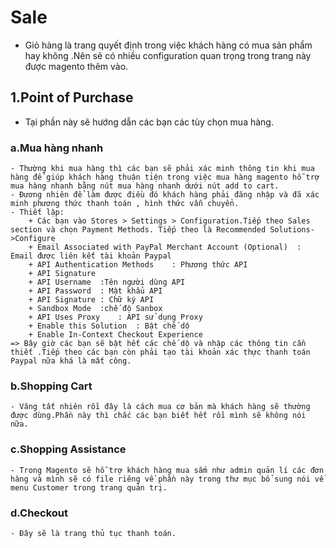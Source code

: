 # Sale 
 - Giỏ hàng là trang quyết định trong việc khách hàng có mua sản phẩm hay không .Nên sẽ có nhiều configuration quan trọng trong trang này được magento thêm vào.
 ## 1.Point of Purchase
  - Tại phần này sẽ hướng dẫn các bạn các tùy chọn mua hàng.
### a.Mua hàng nhanh 
    - Thường khi mua hàng thì các bạn sẽ phải xác minh thông tin khi mua hàng để giúp khách hàng thuận tiện trong việc mua hàng magento hỗ trợ mua hàng nhanh bằng nút mua hàng nhanh dưới nút add to cart.
    - Đương nhiên để làm được điều đó khách hàng phải đăng nhập và đã xác minh phương thức thanh toán , hình thức vẫn chuyển.
    - Thiết lập: 
        + Các bạn vào Stores > Settings > Configuration.Tiếp theo Sales section và chọn Payment Methods. Tiếp theo là Recommended Solutions->Configure
        + Email Associated with PayPal Merchant Account (Optional)	: Email được liên kết tài khoản Paypal
        + API Authentication Methods	: Phương thức API
        + API Signature
        + API Username	:Tên người dùng API
        + API Password	: Mật khẩu API
        + API Signature	: Chữ ký API
        + Sandbox Mode	:chế độ Sanbox
        + API Uses Proxy	: API sử dụng Proxy
        + Enable this Solution	: Bật chế dộ 
        + Enable In-Context Checkout Experience
    => Bây giờ các bạn sẽ bật hết các chế dộ và nhập các thông tin cần thiết .Tiếp theo các bạn còn phải tạo tài khoản xác thực thanh toán Paypal nữa khá là mất công.
### b.Shopping Cart
    - Vâng tất nhiên rồi đây là cách mua cơ bản mà khách hàng sẽ thường được dùng.Phần này thì chắc các bạn biết hết rồi mình sẽ không nói nữa.
### c.Shopping Assistance
    - Trong Magento sẽ hỗ trợ khách hàng mua sắm như admin quản lí các đơn hàng và mình sẽ có file riêng về phần này trong thư mục bổ sung nói về menu Customer trong trang quản trị.
### d.Checkout 
    - Đây sẽ là trang thủ tục thanh toán.